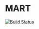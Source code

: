 # MART

[![Build Status](https://github.com/himanshugupta1009/MART.jl/actions/workflows/CI.yml/badge.svg?branch=main)](https://github.com/himanshugupta1009/MART.jl/actions/workflows/CI.yml?query=branch%3Amain)
